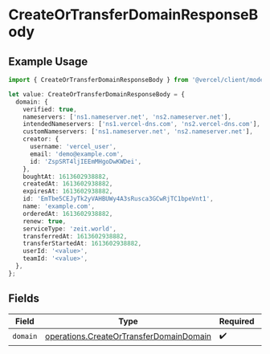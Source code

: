 # CreateOrTransferDomainResponseBody

## Example Usage

```typescript
import { CreateOrTransferDomainResponseBody } from '@vercel/client/models/operations';

let value: CreateOrTransferDomainResponseBody = {
  domain: {
    verified: true,
    nameservers: ['ns1.nameserver.net', 'ns2.nameserver.net'],
    intendedNameservers: ['ns1.vercel-dns.com', 'ns2.vercel-dns.com'],
    customNameservers: ['ns1.nameserver.net', 'ns2.nameserver.net'],
    creator: {
      username: 'vercel_user',
      email: 'demo@example.com',
      id: 'ZspSRT4ljIEEmMHgoDwKWDei',
    },
    boughtAt: 1613602938882,
    createdAt: 1613602938882,
    expiresAt: 1613602938882,
    id: 'EmTbe5CEJyTk2yVAHBUWy4A3sRusca3GCwRjTC1bpeVnt1',
    name: 'example.com',
    orderedAt: 1613602938882,
    renew: true,
    serviceType: 'zeit.world',
    transferredAt: 1613602938882,
    transferStartedAt: 1613602938882,
    userId: '<value>',
    teamId: '<value>',
  },
};
```

## Fields

| Field    | Type                                                                                               | Required           | Description |
| -------- | -------------------------------------------------------------------------------------------------- | ------------------ | ----------- |
| `domain` | [operations.CreateOrTransferDomainDomain](../../models/operations/createortransferdomaindomain.md) | :heavy_check_mark: | N/A         |
